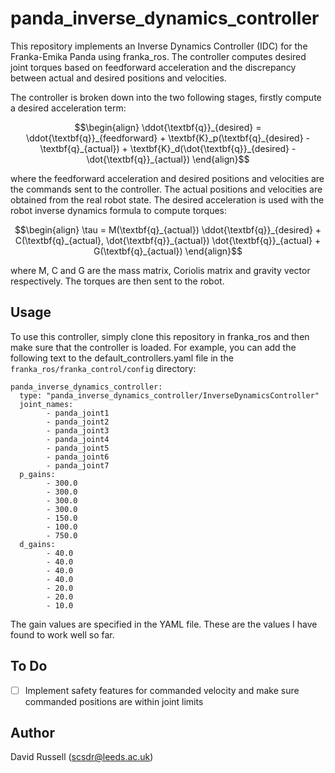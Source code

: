 # panda_inverse_dynamics_controller

This repository implements an Inverse Dynamics Controller (IDC) for the Franka-Emika Panda
using franka_ros. The controller computes desired joint torques based on feedforward acceleration 
and the discrepancy between actual and desired positions and velocities.

The controller is broken down into the two following stages, firstly compute a desired acceleration
term:

```math
\begin{align}
\ddot{\textbf{q}}_{desired} = \ddot{\textbf{q}}_{feedforward} + \textbf{K}_p(\textbf{q}_{desired} - \textbf{q}_{actual}) + \textbf{K}_d(\dot{\textbf{q}}_{desired} - \dot{\textbf{q}}_{actual})
\end{align}
```

where the feedforward acceleration and desired positions and velocities are the commands sent to the controller. The actual positions
and velocities are obtained from the real robot state. The desired acceleration is used with the robot inverse dynamics formula to compute
torques:

```math
\begin{align}
\tau = M(\textbf{q}_{actual}) \ddot{\textbf{q}}_{desired} + C(\textbf{q}_{actual}, \dot{\textbf{q}}_{actual}) \dot{\textbf{q}}_{actual} + G(\textbf{q}_{actual})
\end{align}
```

where M, C and G are the mass matrix, Coriolis matrix and gravity vector respectively. The torques are then sent to the robot.

## Usage

To use this controller, simply clone this repository in franka_ros and then make sure that the controller is loaded. For example,
you can add the following text to the default_controllers.yaml file in the `franka_ros/franka_control/config` directory:

```
panda_inverse_dynamics_controller:
  type: "panda_inverse_dynamics_controller/InverseDynamicsController"
  joint_names:
        - panda_joint1
        - panda_joint2
        - panda_joint3
        - panda_joint4
        - panda_joint5
        - panda_joint6
        - panda_joint7
  p_gains:
        - 300.0
        - 300.0
        - 300.0
        - 300.0
        - 150.0
        - 100.0
        - 750.0
  d_gains:
        - 40.0
        - 40.0
        - 40.0
        - 40.0
        - 20.0
        - 20.0
        - 10.0
```

The gain values are specified in the YAML file. These are the values I have found to work well so far.

## To Do
- [ ] Implement safety features for commanded velocity and make sure commanded positions are within joint limits

## Author
David Russell (scsdr@leeds.ac.uk)